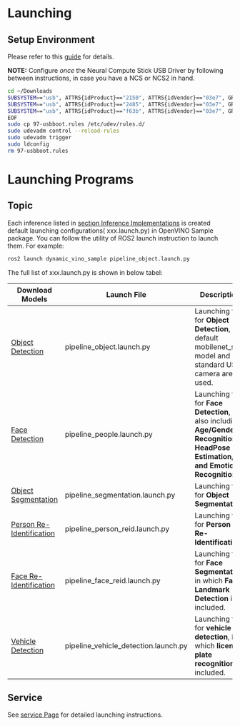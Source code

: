 # Launching
## Setup Environment
Please refer to this [guide](https://github.com/RachelRen05/Openvino_readme/blob/master/doc/launching/set_environment.md) for details.

**NOTE:** Configure *once* the Neural Compute Stick USB Driver by following between instructions, in case you have a NCS or NCS2 in hand. 
   ```bash
   cd ~/Downloads
   SUBSYSTEM=="usb", ATTRS{idProduct}=="2150", ATTRS{idVendor}=="03e7", GROUP="users", MODE="0666",   ENV{ID_MM_DEVICE_IGNORE}="1"
   SUBSYSTEM=="usb", ATTRS{idProduct}=="2485", ATTRS{idVendor}=="03e7", GROUP="users", MODE="0666", ENV{ID_MM_DEVICE_IGNORE}="1"
   SUBSYSTEM=="usb", ATTRS{idProduct}=="f63b", ATTRS{idVendor}=="03e7", GROUP="users", MODE="0666", ENV{ID_MM_DEVICE_IGNORE}="1"
   EOF
   sudo cp 97-usbboot.rules /etc/udev/rules.d/
   sudo udevadm control --reload-rules
   sudo udevadm trigger
   sudo ldconfig
   rm 97-usbboot.rules
   ```
# Launching Programs
## Topic
Each inference listed in [section Inference Implementations](https://github.com/RachelRen05/Openvino_readme/blob/master/doc/tables_of_contents/supported_features/Supported_features.md#inference-implementations) is created default launching configurations( xxx.launch.py) in OpenVINO Sample package. You can follow the utility of ROS2 launch instruction to launch them. For example:
   ```bash
   ros2 launch dynamic_vino_sample pipeline_object.launch.py
   ```

The full list of xxx.launch.py is shown in below tabel:

|Download Models|Launch File|Description|
|---|---|---|
|[Object Detection](https://github.com/RachelRen05/Openvino_readme/blob/master/doc/inferences/Object_Detection.md)|pipeline_object.launch.py|Launching file for **Object Detection**, by default mobilenet_ssd model and standard USB camera are used.|
|[Face Detection](https://github.com/RachelRen05/Openvino_readme/blob/master/doc/inferences/Face_Detection.md)|pipeline_people.launch.py|Launching file for **Face Detection**, also including **Age/Gender Recognition, HeadPose Estimation, and Emotion Recognition**.|
|[Object Segmentation](https://github.com/RachelRen05/Openvino_readme/blob/master/doc/inferences/Object_Segmentation.md)|pipeline_segmentation.launch.py|Launching file for **Object Segmentation**.| 
|[Person Re-Identification](https://github.com/RachelRen05/Openvino_readme/blob/master/doc/inferences/People_Reidentification.md)|pipeline_person_reid.launch.py|Launching file for **Person Re-Identification**.| 
|[Face Re-Identification](https://github.com/RachelRen05/Openvino_readme/blob/master/doc/inferences/Face_Reidentification.md)|pipeline_face_reid.launch.py|Launching file for **Face Segmentation**, in which **Face Landmark Detection** is included.| 
|[Vehicle Detection](https://github.com/RachelRen05/Openvino_readme/blob/master/doc/inferences/Vehicle_Detection.md)|pipeline_vehicle_detection.launch.py|Launching file for **vehicle detection**, in which **license plate recognition** is included.|

## Service
See [service Page](https://github.com/RachelRen05/Openvino_readme/blob/master/doc/launching/service.md) for detailed launching instructions.
